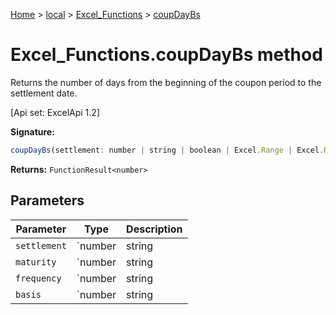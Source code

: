 [Home](./index) &gt; [local](local.md) &gt; [Excel\_Functions](local.excel_functions.md) &gt; [coupDayBs](local.excel_functions.coupdaybs.md)

# Excel\_Functions.coupDayBs method

Returns the number of days from the beginning of the coupon period to the settlement date. 

 \[Api set: ExcelApi 1.2\]

**Signature:**
```javascript
coupDayBs(settlement: number | string | boolean | Excel.Range | Excel.RangeReference | Excel.FunctionResult<any>, maturity: number | string | boolean | Excel.Range | Excel.RangeReference | Excel.FunctionResult<any>, frequency: number | string | boolean | Excel.Range | Excel.RangeReference | Excel.FunctionResult<any>, basis?: number | string | boolean | Excel.Range | Excel.RangeReference | Excel.FunctionResult<any>): FunctionResult<number>;
```
**Returns:** `FunctionResult<number>`

## Parameters

|  Parameter | Type | Description |
|  --- | --- | --- |
|  `settlement` | `number | string | boolean | Excel.Range | Excel.RangeReference | Excel.FunctionResult<any>` |  |
|  `maturity` | `number | string | boolean | Excel.Range | Excel.RangeReference | Excel.FunctionResult<any>` |  |
|  `frequency` | `number | string | boolean | Excel.Range | Excel.RangeReference | Excel.FunctionResult<any>` |  |
|  `basis` | `number | string | boolean | Excel.Range | Excel.RangeReference | Excel.FunctionResult<any>` |  |

